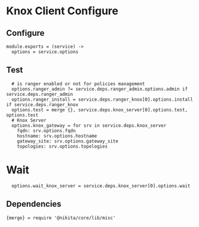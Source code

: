 
# Knox Client Configure


## Configure

    module.exports = (service) ->
      options = service.options

## Test

      # is ranger enabled or not for policies management
      options.ranger_admin ?= service.deps.ranger_admin.options.admin if service.deps.ranger_admin
      options.ranger_install = service.deps.ranger_knox[0].options.install if service.deps.ranger_knox
      options.test = merge {}, service.deps.knox_server[0].options.test, options.test
      # Knox Server
      options.knox_gateway = for srv in service.deps.knox_server
        fqdn: srv.options.fqdn
        hostname: srv.options.hostname
        gateway_site: srv.options.gateway_site
        topologies: srv.options.topologies
          
# Wait

      options.wait_knox_server = service.deps.knox_server[0].options.wait

## Dependencies

    {merge} = require '@nikita/core/lib/misc'

